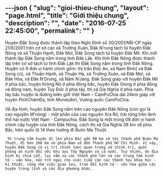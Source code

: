 ---json
{
    "slug": "gioi-thieu-chung",
    "layout": "page.html",
    "title": "Giới thiệu chung",
    "description": "",
    "date": "2016-07-25 22:45:00",
    "permalink": ""
}
---
   Huyện Đăk Song được thành lập theo Nghị Định số 30/2001/NÑ-CP ngày 21/6/2001 trên cơ sở các xã Trường Xuân, Đăk N’rung tách từ huyện Đăk Nông và xã Thuận Hạnh, Đăk Mol, Đăk Song tách từ huyện Đăk Mil. Khi mới thành lập Đăk Song nằm trong tỉnh Đăk Lăk. Khi tỉnh Đăk Nông được thành lập trên cơ sở tách từ tỉnh Đăk Lăk thì Đăk Song nằm trong tỉnh Đăk Nông. Huyện có 9 đơn vị hành chính gồm: thị trấn Đức An, xã Nam Bình( xã Đăk Song cũ), xã Thuận Hạnh, xã Thuận Hà, xã Trường Xuân, xã Đăk Mol, xã Đăk Hòa, xã Đăk N’Drung, xã Nâm N’Jang. Đăk Song giáp với huyện Đăk Mil ở phía bắc, huyện Krông Nô ở phía đông bắc, huyện Đăk Glong ở phía đông và đông nam, huyện Tuy Đức ở phía tây, thị xã Gia Nghĩa ở phía nam. Phía tây bắc huyện là đường biên giới Việt Nam – CamPuChia dài 24km giáp với huyện PíchChămĐa, tỉnh Mundulkiri, Vương quốc CamPuChia.

   Về địa hình, huyện Đăk Song nằm trên cao nguyên Đăk Nông (còn gọi là cao nguyên M’nông) - một phần của cao nguyên Xra Rô, trải rộng trên lãnh thổ hai nước Việt Nam - Campuchia. Đăk Song là một trong 08 đơn vị hành chính cấp huyện của tỉnh Đăk Nông, cách thị xã Gia Nghĩa 38 km về phía Bắc, trên quốc lộ 14 theo hướng đi Buôn Ma Thuột.
	
     Từ trung tâm huyện đi lên phía Bắc gần 90 km sẽ tới thành phố Buôn Ma Thuột, đi hơn 260 km về phía Nam sẽ đến Thành phố Hồ Chí Minh. Vì vậy, huyện Đăk Song có vị trí chiến lược quan trọng về chính trị, quốc phòng an ninh đối với khu vực Tây Nguyên và cả nước. Tuy nhiên, do địa hình bị chia cắt, lại nằm xa các thành phố lớn và các trung tâm kinh tế - văn hóa, nên trở ngại cho việc tiếp cận các thành tựu khoa học - kĩ thuật, cũng như việc giao lưu, trao đổi kinh tế - văn hóa giữa các huyện trong tỉnh và các địa phương khác.